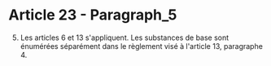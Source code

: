 # Article 23 - Paragraph_5

5. Les articles 6 et 13 s'appliquent. Les substances de base sont énumérées séparément dans le règlement visé à l'article 13, paragraphe 4.
